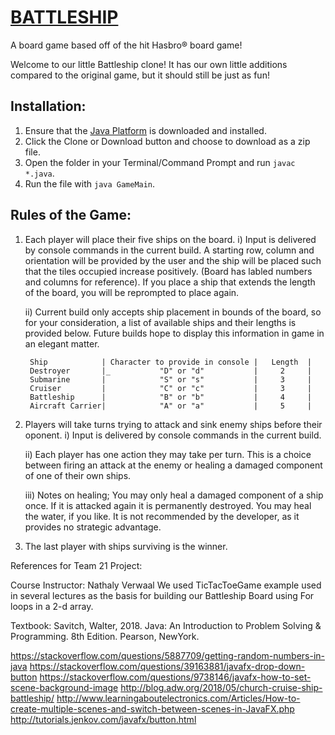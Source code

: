 # [BATTLESHIP](https://github.com/karienal/battleship) 
A board game based off of the hit Hasbro® board game!

Welcome to our little Battleship clone! It has our own little additions compared to the original game, but it should still be just as fun! 

## Installation:
  1. Ensure that the [Java Platform](https://www.oracle.com/technetwork/java/javase/downloads/index.html) is downloaded and installed.
  2. Click the Clone or Download button and choose to download as a zip file.
  3. Open the folder in your Terminal/Command Prompt and run ```javac *.java```.
  4. Run the file with ```java GameMain```.

## Rules of the Game:
1. Each player will place their five ships on the board.
   i) Input is delivered by console commands in the current build. A starting row, column  and orientation will be provided by the user
       and the ship will be placed such that the tiles occupied increase positively. (Board has labled numbers and columns for 
       reference). If you place a ship that extends the length of the board, you will be reprompted to place again.
       
   ii) Current build only accepts ship placement in bounds of the board, so for your consideration, a list of available ships and their
        lengths is provided below. Future builds hope to display this information in game in an elegant matter.
        
        Ship            | Character to provide in console |   Length  |
        Destroyer       |_           "D" or "d"           |     2     |
        Submarine       |            "S" or "s"           |     3     |
        Cruiser         |            "C" or "c"           |     3     |
        Battleship      |            "B" or "b"           |     4     |
        Aircraft Carrier|            "A" or "a"           |     5     |
           
   
2. Players will take turns trying to attack and sink enemy ships before their oponent.
    i) Input is delivered by console commands in the current build.

    ii) Each player has one action they may take per turn. This is a choice between firing an attack at the enemy or healing a damaged 
       component of one of their own ships.
       
    iii) Notes on healing; You may only heal a damaged component of a ship once. If it is attacked again it is permanently destroyed.
                           You may heal the water, if you like. It is not recommended by the developer, as it provides no strategic                                advantage.
                          
3. The last player with ships surviving is the winner.




References for Team 21 Project:

Course Instructor: Nathaly Verwaal 
We used TicTacToeGame example used in several lectures as the basis for building our Battleship Board using For loops in a 2-d array.


Textbook: Savitch, Walter, 2018. Java: An Introduction to Problem Solving & Programming. 8th Edition. Pearson, NewYork.


https://stackoverflow.com/questions/5887709/getting-random-numbers-in-java
https://stackoverflow.com/questions/39163881/javafx-drop-down-button
https://stackoverflow.com/questions/9738146/javafx-how-to-set-scene-background-image
http://blog.adw.org/2018/05/church-cruise-ship-battleship/
http://www.learningaboutelectronics.com/Articles/How-to-create-multiple-scenes-and-switch-between-scenes-in-JavaFX.php
http://tutorials.jenkov.com/javafx/button.html
